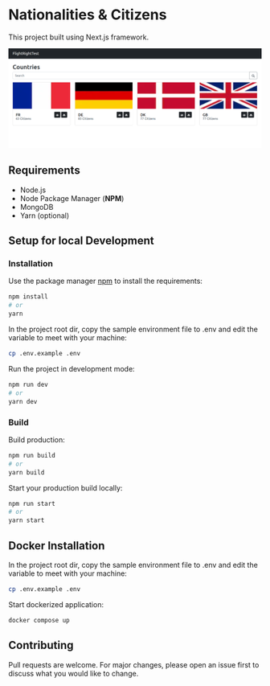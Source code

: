 # Nationalities & Citizens

This project built using Next.js framework.

![home.png](docs/home.png)

## Requirements
- Node.js
- Node Package Manager (**NPM**)
- MongoDB
- Yarn (optional)

## Setup for local Development
### Installation
Use the package manager [npm](https://npmjs.com) to install the requirements:

```bash
npm install
# or
yarn
```

In the project root dir, copy the sample environment file to .env and edit the variable to meet with your machine:
```bash
cp .env.example .env
```

Run the project in development mode:
```bash
npm run dev
# or
yarn dev
```

### Build
Build production:
```bash
npm run build
# or
yarn build
```

Start your production build locally:
```bash
npm run start
# or
yarn start
```


## Docker Installation
In the project root dir, copy the sample environment file to .env and edit the variable to meet with your machine:
```bash
cp .env.example .env
```
Start dockerized application:
```bash
docker compose up
```


## Contributing
Pull requests are welcome. For major changes, please open an issue first to discuss what you would like to change.

